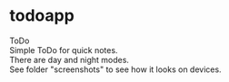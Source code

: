 # todoapp
ToDo<br>
Simple ToDo for quick notes.<br>
There are day and night modes.<br>
See folder "screenshots" to see how it looks on devices.
